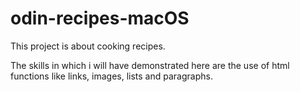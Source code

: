 # odin-recipes-macOS
This project is about cooking recipes.

The skills in which i will have demonstrated here are the use of html functions like links, images, lists and paragraphs.